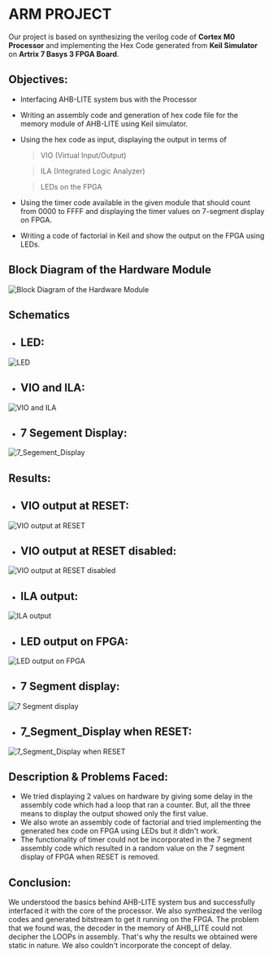 # ARM PROJECT

Our project is based on synthesizing the verilog code of **Cortex M0 Processor** and implementing the Hex Code generated from **Keil Simulator** on **Artrix 7 Basys 3 FPGA Board**.


## Objectives:
- Interfacing AHB-LITE system bus with the Processor
- Writing an assembly code and generation of hex code file for the memory module of AHB-LITE using Keil simulator.
- Using the hex code as input, displaying the output in terms of
	> VIO (Virtual Input/Output) 
  
	> ILA (Integrated Logic Analyzer)
  
	> LEDs on the FPGA
  
- Using the timer code available in the given module that should count from 0000 to FFFF and displaying the timer values on 7-segment display on FPGA.
- Writing a code of factorial in Keil and show the output on the FPGA using LEDs.

## Block Diagram of the Hardware Module
![Block Diagram of the Hardware Module](Project/Images/block.jpeg)

## Schematics
- ## LED:

![LED](Project/Images/sch_led.jpeg)
- ## VIO and ILA:

![VIO and ILA](Project/Images/sch_vio.jpeg)
- ## 7 Segement Display:

![7_Segement_Display](Project/Images/sch_7seg.jpeg)

## Results:
- ## VIO output at RESET:

![VIO output at RESET](Project/Images/VIO_reset.jpeg)
- ## VIO output at RESET disabled:

![VIO output at RESET disabled](Project/Images/VIO.jpeg)
- ## ILA output:

![ILA output](Project/Images/ILA.jpeg)
- ## LED output on FPGA:

![LED output on FPGA](Project/Images/led.jpeg)
- ## 7 Segment display:

![7 Segment display](Project/Images/7seg.jpeg)
- ## 7_Segment_Display when RESET:

![7_Segment_Display when RESET](Project/Images/7seg_reset.jpeg)

## Description & Problems Faced:
- We tried displaying 2 values on hardware by giving some delay in the assembly code which had a loop that ran a counter. But, all the three means to display the output showed only the first value. 
- We also wrote an assembly code of factorial and tried implementing the generated hex code on FPGA using LEDs but it didn't work.
- The functionality of timer could not be incorporated in the 7 segment assembly code which resulted in a random value on the 7 segment display of FPGA when RESET is removed.

## Conclusion:
We understood the basics behind AHB-LITE system bus and successfully interfaced it with the core of the processor. We also synthesized the verilog codes and generated bitstream to get it running on the FPGA. The problem that we found was, the decoder in the memory of AHB_LITE could not decipher the LOOPs in assembly. That's why the results we obtained were static in nature. We also couldn't incorporate the concept of delay.



